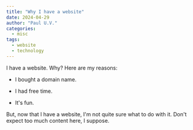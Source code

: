 ```yaml
---
title: "Why I have a website" 
date: 2024-04-29
author: "Paul U.V."
categories:
  - misc
tags: 
  - website
  - technology
---
```


I have a website. Why? Here are my reasons:

- I bought a domain name.

- I had free time.

- It's fun.

But, now that I have a website, I'm not quite sure what to do with it. Don't expect too much content here, I suppose.